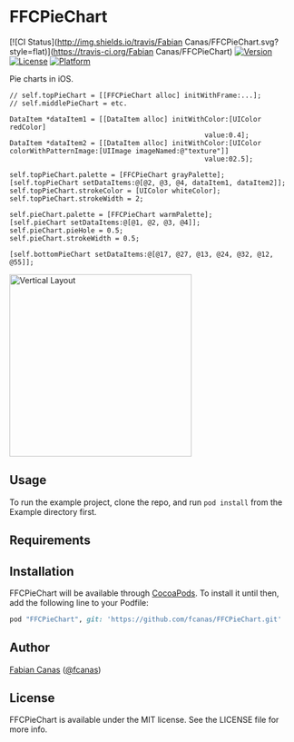 # FFCPieChart

[![CI Status](http://img.shields.io/travis/Fabian Canas/FFCPieChart.svg?style=flat)](https://travis-ci.org/Fabian Canas/FFCPieChart)
[![Version](https://img.shields.io/cocoapods/v/FFCPieChart.svg?style=flat)](http://cocoadocs.org/docsets/FFCPieChart)
[![License](https://img.shields.io/cocoapods/l/FFCPieChart.svg?style=flat)](http://cocoadocs.org/docsets/FFCPieChart)
[![Platform](https://img.shields.io/cocoapods/p/FFCPieChart.svg?style=flat)](http://cocoadocs.org/docsets/FFCPieChart)

Pie charts in iOS.

```objc
// self.topPieChart = [[FFCPieChart alloc] initWithFrame:...];
// self.middlePieChart = etc.

DataItem *dataItem1 = [[DataItem alloc] initWithColor:[UIColor redColor] 
                                                value:0.4];
DataItem *dataItem2 = [[DataItem alloc] initWithColor:[UIColor colorWithPatternImage:[UIImage imageNamed:@"texture"]] 
                                                value:02.5];

self.topPieChart.palette = [FFCPieChart grayPalette];
[self.topPieChart setDataItems:@[@2, @3, @4, dataItem1, dataItem2]];
self.topPieChart.strokeColor = [UIColor whiteColor];
self.topPieChart.strokeWidth = 2;

self.pieChart.palette = [FFCPieChart warmPalette];
[self.pieChart setDataItems:@[@1, @2, @3, @4]];
self.pieChart.pieHole = 0.5;
self.pieChart.strokeWidth = 0.5;

[self.bottomPieChart setDataItems:@[@17, @27, @13, @24, @32, @12, @55]];
```

<img src="https://raw.github.com/fcanas/FFCPieChart/master/3Charts.png" alt="Vertical Layout" width="321" />
<!--![](/3Charts.png) -->

## Usage

To run the example project, clone the repo, and run `pod install` from the Example directory first.

## Requirements

## Installation

FFCPieChart will be available through [CocoaPods](http://cocoapods.org). To install
it until then, add the following line to your Podfile:

```ruby
pod "FFCPieChart", git: 'https://github.com/fcanas/FFCPieChart.git'
```

## Author

[Fabian Canas](https://github.com/fcanas) ([@fcanas](https://twitter.com/fcanas))

## License

FFCPieChart is available under the MIT license. See the LICENSE file for more info.

